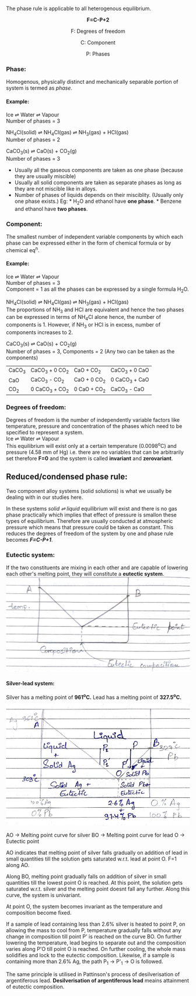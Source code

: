 The phase rule is applicable to all heterogenous equilibrium.
<p align='center'><strong>F=C-P+2</strong></p>
<p align="center">F: Degrees of freedom</p>
<p align="center">C: Component</p>
<p align="center">P: Phases</p>

### Phase:
Homogenous, physically distinct and mechanically separable portion of system is termed as _phase_.

#### Example:
Ice ⇌ Water ⇌ Vapour<br>
Number of phases = 3

NH<sub>4</sub>Cl(solid) ⇌ NH<sub>4</sub>Cl(gas) ⇌ NH<sub>3</sub>(gas) + HCl(gas)<br>
Number of phases = 2

CaCO<sub>3</sub>(s) ⇌ CaO(s) + CO<sub>2</sub>(g)<br>
Number of phases = 3

* Usually all the gaseous components are taken as one phase (because they are usually miscible)
* Usually all solid components are taken as separate phases as long as they are not miscible like in alloys.
* Number of phases of liquids depends on their misciblity. (Usually only one phase exists.)
    Eg:
        * H<sub>2</sub>O and ethanol have **one phase**.
        * Benzene and ethanol have **two phases**.

### Component:
The smallest number of independent variable components by which each phase can be expressed either in the form of chemical formula or by chemical eq<sup>n</sup>.

#### Example:
Ice ⇌ Water ⇌ Vapour<br>
Number of phases = 3<br>
Component = 1 as all the phases can be expressed by a single formula H<sub>2</sub>O.

NH<sub>4</sub>Cl(solid) ⇌ NH<sub>4</sub>Cl(gas) ⇌ NH<sub>3</sub>(gas) + HCl(gas)<br>
The proportions of NH<sub>3</sub> and HCl are equivalent and hence the two phases can be expressed in terms of NH<sub>4</sub>Cl alone hence, the number of components is 1. However, if NH<sub>3</sub> or HCl is in excess,  number of components increases to 2.

CaCO<sub>3</sub>(s) ⇌ CaO(s) + CO<sub>2</sub>(g)<br>
Number of phases = 3, Components = 2 (Any two can be taken as the components)

<table>
	<tr>
		<td>CaCO<sub>3</sub></td>
		<td>CaCO<sub>3</sub> + 0 CO<sub>2</sub></td>
		<td>CaO + CO<sub>2</sub></td>
		<td>CaCO<sub>3</sub> + 0 CaO</td>
	</tr>
	<tr>
		<td>CaO</td>
		<td>CaCO<sub>3</sub> -  CO<sub>2</sub></td>
		<td>CaO + 0 CO<sub>2</sub></td>
		<td>0 CaCO<sub>3</sub> + CaO</td>
	</tr>
	<tr>
		<td>CO<sub>2</sub></td>
		<td>0 CaCO<sub>3</sub> + CO<sub>2</sub></td>
		<td>0 CaO + CO<sub>2</sub></td>
		<td>CaCO<sub>3</sub> - CaO</td>
	</tr>
</table>

### Degrees of freedom:
Degrees of freedom is the number of independently variable factors like temperature, pressure and concentration of the phases which need to be specified to represent a system.<br>
Ice ⇌ Water ⇌ Vapour<br>
This equilibrium will exist only at a certain temperature (0.0098<sup>o</sup>C) and pressure (4.58 mm of Hg) i.e. there are no variables that can be arbitrarily set therefore **F=0** and the system is called **invariant** and **zerovariant**.

## Reduced/condensed phase rule:
Two component alloy systems (solid solutions) is what we usually be dealing with in our studies here.

In these systems _solid ⇌ liquid_ equilibrium will exist and there is no gas phase practically which implies that effect of pressure is smallon these types of equilibrium. Therefore are usually conducted at atmospheric pressure which means that pressure could be taken as constant. This reduces the degrees of freedom of the system by one and phase rule becomes **_F=C-P+1_**.

### Eutectic system:
If the two constituents are mixing in each other and are capable of lowering each other's melting point, they will constitute a **eutectic system**.
![Eutectic mixture temperature-vs-component graph](Images/chem%20notes_1.jpg)

#### Silver-lead system:
Silver has a melting point of **961<sup>o</sup>C.** Lead has a melting point of **327.5<sup>o</sup>C.**
![Silver-lead temperature-vs-component graph](Images/chem%20notes_2.jpg)

AO → Melting point curve for silver
BO → Melting point curve for lead
 O → Eutectic point

AO indicates that melting point of silver falls gradually on addition of lead in small quantities till the solution gets saturated w.r.t. lead at point O. F=1 along AO.

Along BO, melting point gradually falls on addition of silver in small quantities till the lowest point O is reached. At this point, the solution gets saturated w.r.t. silver and the melting point doesnt fall any further. Along this curve, the system is univariant.

At point O, the system becomes invariant as the temperature and composition become fixed.

If a sample of lead containing less than 2.6% silver is heated to point P, on allowing the mass to cool from P, temperature gradually falls without any change in composition till point P' is reached on the curve BO. On further lowering the temperature, lead begins to separate out and the composition varies along P'O till point O is reached. On further cooling, the whole mass solidifies and lock to the eutectic composition. Likewise, if a sample is containing more than 2.6% Ag, the path P<sub>1</sub> → P'<sub>1</sub> → O is followed.

The same principle is utilised in Pattinson's process of desilverisation of argentiferous lead.
**Desilverisation of argentiferous lead** meains attainment of eutectic composition.
